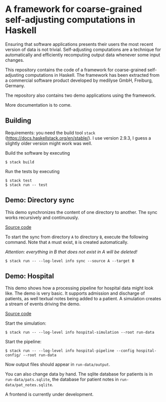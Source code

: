 # A framework for coarse-grained self-adjusting computations in Haskell

Ensuring that software applications
presents their users the most recent version of data is not trivial.
Self-adjusting computations are a technique for automatically and efficiently recomputing
output data whenever some input changes.

This repository contains the code of a framework for coarse-grained self-adjusting computations in Haskell. The framework has been extracted from
a commercial software product developed by medilyse GmbH, Freiburg, Germany.

The repository also contains two demo applications using the framework.

More documentation is to come.

## Building

Requirements: you need the build tool `stack` (https://docs.haskellstack.org/en/stable/).
I use version 2.9.3, I guess a slightly older version might work was well.

Build the software by executing

```
$ stack build
```

Run the tests by executing

```
$ stack test
$ stack run -- test
```

## Demo: Directory sync

This demo synchronizes the content of one directory to another. The
sync works recursively and continuously.

[Source code](app/Control/IncComps/Demos/DirSync)

To start the sync from directory `A` to directory `B`, execute the following command.
Note that `A` must exist, `B` is created automatically.

*Attention: everything in B that does not exist in A will be deleted!*

```
$ stack run -- --log-level info sync --source A --target B
```

## Demo: Hospital

This demo shows how a processing pipeline for hospital data might look like.
The demo is very basic. It supports admission and discharge of patients, as well
textual notes being added to a patient. A simulation creates a stream of events
driving the demo.

[Source code](app/Control/IncComps/Demos/Hospital)

Start the simulation:

```
$ stack run -- --log-level info hospital-simulation --root run-data
```

Start the pipeline:

```
$ stack run -- --log-level info hospital-pipeline --config hospital-config/ --root run-data
```

Now output files should appear in `run-data/output`.

You can also change data by hand. The sqlite database for patients is in
`run-data/pats.sqlite`, the database for patient notes in
`run-data/pat_notes.sqlite`.

A frontend is currently under development.
